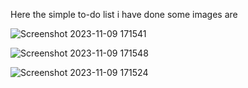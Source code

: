 Here the simple to-do list i have done 
some images are

![Screenshot 2023-11-09 171541](https://github.com/Bavadharini18/VM_REACTROUTER-REDUX/assets/130160473/66fecd2d-5b34-4f07-8108-06945dc157a1)


![Screenshot 2023-11-09 171548](https://github.com/Bavadharini18/VM_REACTROUTER-REDUX/assets/130160473/c566689a-43b2-4e60-ab0e-bdfb3e3df54b)

![Screenshot 2023-11-09 171524](https://github.com/Bavadharini18/VM_REACTROUTER-REDUX/assets/130160473/cbb9b5f2-0274-4310-a9d3-974ea9f53df8)
